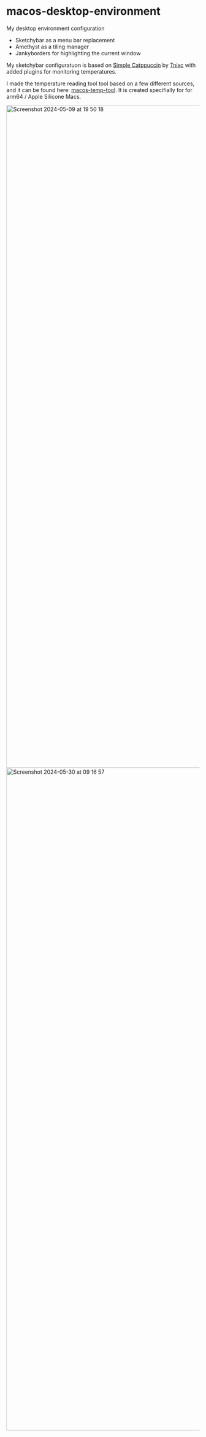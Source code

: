 # macos-desktop-environment

My desktop environment configuration
- Sketchybar as a menu bar replacement
- Amethyst as a tiling manager
- Jankyborders for highlighting the current window

My sketchybar configuratuon is based on [Simple Catppuccin](https://github.com/FelixKratz/SketchyBar/discussions/47?sort=top#discussioncomment-3069564) by [Tnixc](https://github.com/Tnixc) with added plugins for monitoring temperatures.

I made the temperature reading tool tool based on a few different sources, and it can be found here: [macos-temp-tool](https://github.com/Cliffback/macos-temp-tool). It is created specifially for for arm64 / Apple Silicone Macs.

<img width="1728" alt="Screenshot 2024-05-09 at 19 50 18" src="https://github.com/Cliffback/macos-desktop-environment/assets/51080320/102c12db-b645-41d1-b94e-c626981bac5e">

<img width="1728" alt="Screenshot 2024-05-30 at 09 16 57" src="https://github.com/Cliffback/macos-desktop-environment/assets/51080320/fc00047d-796a-4c9b-b8ad-55486d5eb724">
